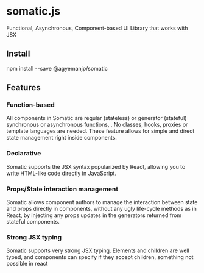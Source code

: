 # somatic.js
Functional, Asynchronous, Component-based UI Library that works with JSX

## Install
npm install --save @agyemanjp/somatic

## Features
### Function-based
All components in Somatic are regular (stateless) or generator (stateful) synchronous or asynchronous functions, . No classes, hooks, proxies or template languages are needed. These feature allows for simple and direct state management right inside components. 

### Declarative
Somatic supports the JSX syntax popularized by React, allowing you to write HTML-like code directly in JavaScript.

### Props/State interaction management
Somatic allows component authors to manage the interaction between state and props directly in components, without any ugly life-cycle methods as in React, by injecting any props updates in the generators returned from stateful components.

### Strong JSX typing 
Somatic supports very strong JSX typing. Elements and children are well typed, and components can specify if they accept children, something not possible in react

